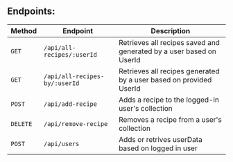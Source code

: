 ## Endpoints:

| Method   | Endpoint                      | Description                                                         |
| -------- | ----------------------------- | ------------------------------------------------------------------- |
| `GET`    | `/api/all-recipes/:userId`    | Retrieves all recipes saved and generated by a user based on UserId |
| `GET`    | `/api/all-recipes-by/:userId` | Retrieves all recipes generated by a user based on provided UserId  |
| `POST`   | `/api/add-recipe`             | Adds a recipe to the logged-in user's collection                    |
| `DELETE` | `/api/remove-recipe`          | Removes a recipe from a user's collection                           |
| `POST`   | `/api/users`                  | Adds or retrives userData based on logged in user                   |
